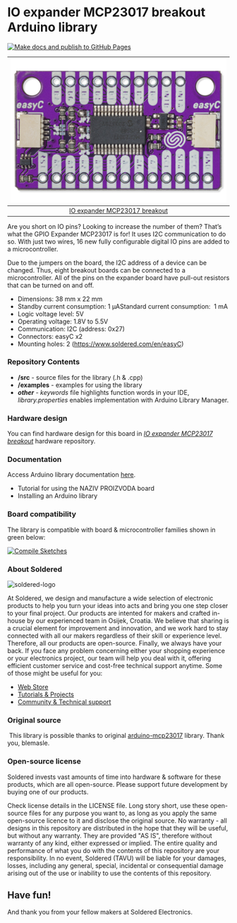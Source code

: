 # IO expander MCP23017 breakout Arduino library

[![Make docs and publish to GitHub Pages](https://github.com/e-radionicacom/Soldered-MCP23017-Port-Expander-Arduino-Library/actions/workflows/make_docs.yml/badge.svg?branch=dev)](https://github.com/e-radionicacom/Soldered-MCP23017-Port-Expander-Arduino-Library/actions/workflows/make_docs.yml)

| ![IO expander MCP23017 breakout](https://github.com/SolderedElectronics/IO-expander-MCP23017-breakout-hardware-design/blob/main/OUTPUTS/V1.1.1/333007.jpg) |
| :---------------------------------------------------------------------------------------------: |
| [IO expander MCP23017 breakout](https://www.solde.red/333007)                                                            |

Are you short on IO pins? Looking to increase the number of them? That’s what the GPIO Expander MCP23017 is for! It uses I2C communication to do so. With just two wires, 16 new fully configurable digital IO pins are added to a microcontroller.

Due to the jumpers on the board, the I2C address of a device can be changed. Thus, eight breakout boards can be connected to a microcontroller. All of the pins on the expander board have pull-out resistors that can be turned on and off.

- Dimensions: 38 mm x 22 mm
- Standby current consumption: 1 μAStandard current consumption:  1 mA
- Logic voltage level: 5V
- Operating voltage: 1.8V to 5.5V
- Communication: I2C (address: 0x27)
- Connectors: easyC x2
- Mounting holes: 2
(https://www.soldered.com/en/easyC)

### Repository Contents
- **/src** - source files for the library (.h & .cpp)
- **/examples** - examples for using the library
- ***other*** - *keywords* file highlights function words in your IDE, *library.properties* enables implementation with Arduino Library Manager.

### Hardware design
You can find hardware design for this board in [*IO expander MCP23017 breakout*](https://github.com/SolderedElectronics/IO-expander-MCP23017-breakout-hardware-design) hardware repository.

### Documentation

Access Arduino library documentation [here](https://SolderedElectronics.github.io/Soldered-MCP23017-Port-Expander-Arduino-Library/).

- Tutorial for using the NAZIV PROIZVODA board
- Installing an Arduino library

### Board compatibility

The library is compatible with board & microcontroller families shown in green below: 

[![Compile Sketches](http://github-actions.40ants.com/e-radionicacom/Soldered-MCP23017-Port-Expander-Arduino-Library/matrix.svg?branch=dev&only=Compile%20Sketches)](https://github.com/e-radionicacom/Soldered-MCP23017-Port-Expander-Arduino-Library/actions/workflows/compile_test.yml)


### About Soldered
<img src="https://raw.githubusercontent.com/e-radionicacom/Soldered-MCP23017-Port-Expander-Arduino-Library/dev/extras/Soldered-logo-color.png" alt="soldered-logo" width="500"/>

At Soldered, we design and manufacture a wide selection of electronic products to help you turn your ideas into acts and bring you one step closer to your final project. Our products are intented for makers and crafted in-house by our experienced team in Osijek, Croatia. We believe that sharing is a crucial element for improvement and innovation, and we work hard to stay connected with all our makers regardless of their skill or experience level. Therefore, all our products are open-source. Finally, we always have your back. If you face any problem concerning either your shopping experience or your electronics project, our team will help you deal with it, offering efficient customer service and cost-free technical support anytime. Some of those might be useful for you:

- [Web Store](https://www.soldered.com/shop)
- [Tutorials & Projects](https://soldered.com/learn)
- [Community & Technical support](https://soldered.com/community)


### Original source
​
This library is possible thanks to original [arduino-mcp23017](https://github.com/blemasle/arduino-mcp23017) library. Thank you, blemasle. 


### Open-source license
Soldered invests vast amounts of time into hardware & software for these products, which are all open-source. Please support future development by buying one of our products. 

Check license details in the LICENSE file. Long story short, use these open-source files for any purpose you want to, as long as you apply the same open-source licence to it and disclose the original source. No warranty - all designs in this repository are distributed in the hope that they will be useful, but without any warranty. They are provided "AS IS", therefore without warranty of any kind, either expressed or implied. The entire quality and performance of what you do with the contents of this repository are your responsibility. In no event, Soldered (TAVU) will be liable for your damages, losses, including any general, special, incidental or consequential damage arising out of the use or inability to use the contents of this repository. 

## Have fun! 
And thank you from your fellow makers at Soldered Electronics.